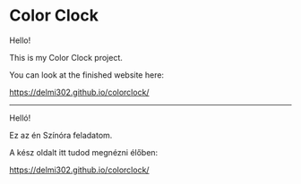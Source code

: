 # Color Clock

Hello!

This is my Color Clock project.

You can look at the finished website here:

https://delmi302.github.io/colorclock/

-----------------------------------------------------------------------------------------------------------------------------------------------------------------------------------

Helló!

Ez az én Színóra feladatom.

A kész oldalt itt tudod megnézni élőben:

https://delmi302.github.io/colorclock/
